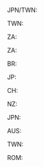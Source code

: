 JPN/TWN: <RoadNumber style="tri" num="12" bg="dodgerblue" />

TWN: <RoadNumber style="tri" num="12" bg="red" />

ZA: <RoadNumber style="diamond" num="12" bg="green" text="gold" code="R" />

ZA: <RoadNumber style="pent" num="1" bg="blue" text="gold"  code="N" />

BR: <RoadNumber style="french-shield" num="12" border="black" code="RS" />

JP: <RoadNumber style="hex" num="12" bg="dodgerblue" />

CH: <RoadNumber style="long-hex" num="12" bg="red" />

NZ: <RoadNumber style="bullet" num="12" bg="red" />

JPN: <RoadNumber style="round-bullet" num="12" bg="green" />

AUS: <RoadNumber style="square-bullet" num="12" bg="green" text="gold" border="gold" />

TWN: <RoadNumber style="flower" num="12" border="green" />

ROM: <RoadNumber style="shield" num="12" bg="red" />

<CountryMap code="JPN" scale="1000" />

<InteractiveMap code="BGR" scale="5000" />

<InteractiveMap code="FRA" scale="2000" level="2" />